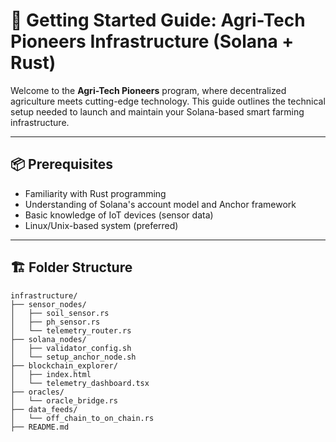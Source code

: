 # 🌿 Getting Started Guide: Agri-Tech Pioneers Infrastructure (Solana + Rust)

Welcome to the **Agri-Tech Pioneers** program, where decentralized agriculture meets cutting-edge technology. This guide outlines the technical setup needed to launch and maintain your Solana-based smart farming infrastructure.

---

## 📦 Prerequisites

- Familiarity with Rust programming
- Understanding of Solana's account model and Anchor framework
- Basic knowledge of IoT devices (sensor data)
- Linux/Unix-based system (preferred)

---

## 🏗️ Folder Structure

```plaintext
infrastructure/
├── sensor_nodes/
│   ├── soil_sensor.rs
│   ├── ph_sensor.rs
│   └── telemetry_router.rs
├── solana_nodes/
│   ├── validator_config.sh
│   └── setup_anchor_node.sh
├── blockchain_explorer/
│   ├── index.html
│   └── telemetry_dashboard.tsx
├── oracles/
│   └── oracle_bridge.rs
├── data_feeds/
│   └── off_chain_to_on_chain.rs
├── README.md
```
